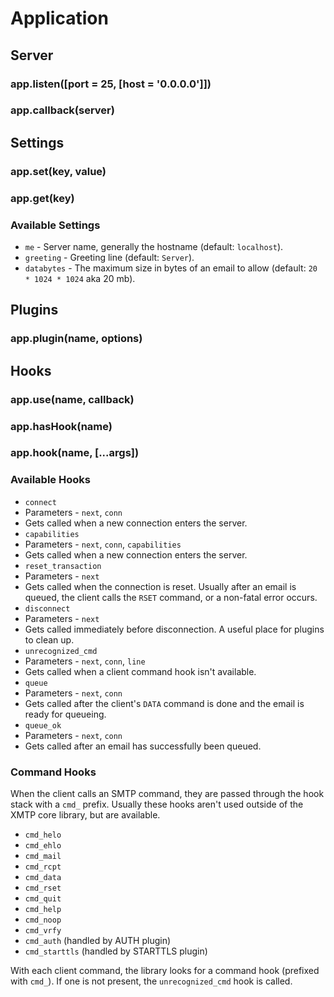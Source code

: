 # Application

## Server

### app.listen([port = 25, [host = '0.0.0.0']])
### app.callback(server)

## Settings

### app.set(key, value)
### app.get(key)

### Available Settings
* `me` - Server name, generally the hostname (default: `localhost`).
* `greeting` - Greeting line (default: `Server`).
* `databytes` - The maximum size in bytes of an email to allow (default: `20 * 1024 * 1024` aka 20 mb).

## Plugins

### app.plugin(name, options)

## Hooks

### app.use(name, callback)
### app.hasHook(name)
### app.hook(name, [...args])

### Available Hooks
* `connect`
 * Parameters - `next`, `conn`
 * Gets called when a new connection enters the server.
* `capabilities`
 * Parameters - `next`, `conn`, `capabilities`
 * Gets called when a new connection enters the server.
* `reset_transaction`
 * Parameters - `next`
 * Gets called when the connection is reset. Usually after an email is queued, the client calls the `RSET` command, or a non-fatal error occurs.
* `disconnect`
 * Parameters - `next`
 * Gets called immediately before disconnection. A useful place for plugins to clean up.
* `unrecognized_cmd`
 * Parameters - `next`, `conn`, `line`
 * Gets called when a client command hook isn't available.
* `queue`
 * Parameters - `next`, `conn`
 * Gets called after the client's `DATA` command is done and the email is ready for queueing.
* `queue_ok`
 * Parameters - `next`, `conn`
 * Gets called after an email has successfully been queued.

### Command Hooks
When the client calls an SMTP command, they are passed through the hook stack with a `cmd_` prefix. Usually these hooks aren't used outside of the XMTP core library, but are available.

* `cmd_helo`
* `cmd_ehlo`
* `cmd_mail`
* `cmd_rcpt`
* `cmd_data`
* `cmd_rset`
* `cmd_quit`
* `cmd_help`
* `cmd_noop`
* `cmd_vrfy`
* `cmd_auth` (handled by AUTH plugin)
* `cmd_starttls` (handled by STARTTLS plugin)

With each client command, the library looks for a command hook (prefixed with `cmd_`). If one is not present, the `unrecognized_cmd` hook is called.
